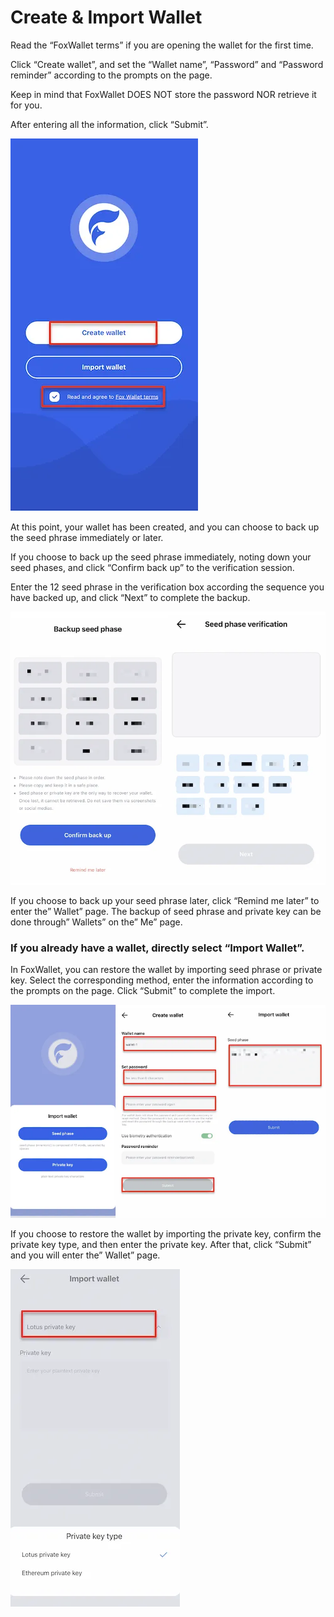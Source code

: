 # Create & Import Wallet

Read the “FoxWallet terms” if you are opening the wallet for the first time. 

Click “Create wallet”, and set the “Wallet name”, “Password” and “Password reminder” according to the prompts on the page. 

Keep in mind that FoxWallet DOES NOT store the password NOR retrieve it for you. 

After entering all the information, click “Submit”.

![](../img/onboard.webp)

At this point, your wallet has been created, and you can choose to back up the seed phrase immediately or later.

If you choose to back up the seed phrase immediately, noting down your seed phases, and click “Confirm back up” to the verification session. 

Enter the 12 seed phrase in the verification box according the sequence you have backed up, and click “Next” to complete the backup.

![](../img/backup-seed.webp)

If you choose to back up your seed phrase later, click “Remind me later” to enter the” Wallet” page. The backup of seed phrase and private key can be done through” Wallets” on the” Me” page.

### If you already have a wallet, directly select “Import Wallet”.

In FoxWallet, you can restore the wallet by importing seed phrase or private key. Select the corresponding method, enter the information according to the prompts on the page. Click “Submit” to complete the import.

![](../img/import-wallet.webp)

If you choose to restore the wallet by importing the private key, confirm the private key type, and then enter the private key. After that, click “Submit” and you will enter the” Wallet” page.

![](../img/import-priv.webp)
